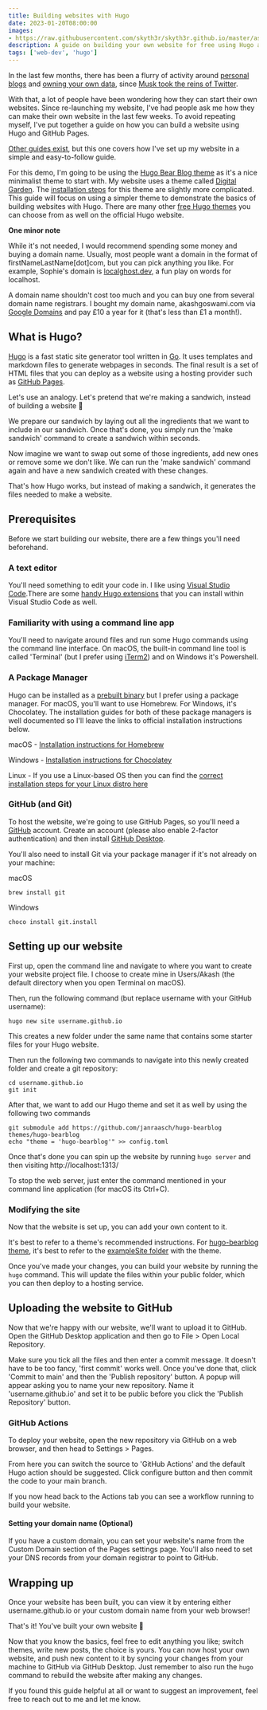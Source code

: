 ```yaml
---
title: Building websites with Hugo
date: 2023-01-20T08:00:00
images: 
- https://raw.githubusercontent.com/skyth3r/skyth3r.github.io/master/assets/article-images/setting-up-hugo-header.png
description: A guide on building your own website for free using Hugo and Github Pages.
tags: ['web-dev', 'hugo']
---
```


In the last few months, there has been a flurry of activity around [personal blogs](https://www.theverge.com/23513418/bring-back-personal-blogging) and [owning your own data](https://www.brycewray.com/posts/2022/11/own-your-stuff/), since [Musk took the reins of Twitter](https://www.theverge.com/23551060/elon-musk-twitter-takeover-layoffs-workplace-salute-emoji).

With that, a lot of people have been wondering how they can start their own websites. Since re-launching my website, I've had people ask me how they can make their own website in the last few weeks. To avoid repeating myself, I've put together a guide on how you can build a website using Hugo and GitHub Pages.

[Other guides exist](https://kinsta.com/blog/hugo-static-site/), but this one covers how I've set up my website in a simple and easy-to-follow guide.

For this demo, I'm going to be using the [Hugo Bear Blog theme](https://github.com/janraasch/hugo-bearblog) as it's a nice minimalist theme to start with. My website uses a theme called [Digital Garden](https://github.com/apvarun/digital-garden-hugo-theme). The [installation steps](https://digital-garden-hugo-theme.vercel.app/articles/installation/) for this theme are slightly more complicated. This guide will focus on using a simpler theme to demonstrate the basics of building websites with Hugo. There are many other [free Hugo themes](https://themes.gohugo.io/) you can choose from as well on the official Hugo website. 

**One minor note**

While it's not needed, I would recommend spending some money and buying a domain name. Usually, most people want a domain in the format of firstNameLastName[dot]com, but you can pick anything you like. For example, Sophie's domain is [localghost.dev](https://localghost.dev/), a fun play on words for localhost. 

A domain name shouldn't cost too much and you can buy one from several domain name registrars. I bought my domain name, akashgoswami.com via [Google Domains](https://domains.google/) and pay £10 a year for it (that's less than £1 a month!).

## What is Hugo?
[Hugo](https://gohugo.io/) is a fast static site generator tool written in [Go](https://go.dev/). It uses templates and markdown files to generate webpages in seconds. The final result is a set of HTML files that you can deploy as a website using a hosting provider such as [GitHub Pages](https://pages.github.com/).

Let's use an analogy. Let's pretend that we're making a sandwich, instead of building a website 🥪

We prepare our sandwich by laying out all the ingredients that we want to include in our sandwich. Once that's done, you simply run the 'make sandwich' command to create a sandwich within seconds.

Now imagine we want to swap out some of those ingredients, add new ones or remove some we don't like. We can run the 'make sandwich' command again and have a new sandwich created with these changes.

That's how Hugo works, but instead of making a sandwich, it generates the files needed to make a website.

## Prerequisites

Before we start building our website, there are a few things you'll need beforehand.

### A text editor

You'll need something to edit your code in. I like using [Visual Studio Code](https://code.visualstudio.com/).There are some [handy Hugo extensions](https://gohugo.io/tools/editors/#visual-studio-code) that you can install within Visual Studio Code as well.

### Familiarity with using a command line app

You'll need to navigate around files and run some Hugo commands using the command line interface. On macOS, the built-in command line tool is called 'Terminal' (but I prefer using [iTerm2](https://iterm2.com/)) and on Windows it's Powershell. 

### A Package Manager

Hugo can be installed as a [prebuilt binary](https://gohugo.io/installation/) but I prefer using a package manager. For macOS, you'll want to use Homebrew. For Windows, it's Chocolatey. The installation guides for both of these package managers is well documented so I'll leave the links to official installation instructions below.

macOS - [Installation instructions for Homebrew](https://brew.sh/)

Windows - [Installation instructions for Chocolatey](https://chocolatey.org/install)

Linux - If you use a Linux-based OS then you can find the [correct installation steps for your Linux distro here](https://gohugo.io/installation/linux/)

### GitHub (and Git)

To host the website, we're going to use GitHub Pages, so you'll need a [GitHub](https://github.com/) account. Create an account (please also enable 2-factor authentication) and then install [GitHub Desktop](https://desktop.github.com/).

You'll also need to install Git via your package manager if it's not already on your machine:

macOS

```
brew install git
```

Windows

```
choco install git.install
```

## Setting up our website

First up, open the command line and navigate to where you want to create your website project file. I choose to create mine in Users/Akash (the default directory when you open Terminal on macOS). 

Then, run the following command (but replace username with your GitHub username):

```
hugo new site username.github.io
```

This creates a new folder under the same name that contains some starter files for your Hugo website.

Then run the following two commands to navigate into this newly created folder and create a git repository:
```
cd username.github.io
git init
```

After that, we want to add our Hugo theme and set it as well by using the following two commands

```
git submodule add https://github.com/janraasch/hugo-bearblog themes/hugo-bearblog
echo "theme = 'hugo-bearblog'" >> config.toml
```

Once that's done you can spin up the website by running  `hugo server` and then visiting http://localhost:1313/

To stop the web server, just enter the command mentioned in your command line application (for macOS its Ctrl+C).

### Modifying the site

Now that the website is set up, you can add your own content to it. 

It's best to refer to a theme's recommended instructions. For [hugo-bearblog theme](https://github.com/janraasch/hugo-bearblog/), it's best to refer to the [exampleSite folder](https://github.com/janraasch/hugo-bearblog/tree/master/exampleSite) with the theme.

Once you've made your changes, you can build your website by running the `hugo` command. This will update the files within your public folder, which you can then deploy to a hosting service.

## Uploading the website to GitHub

Now that we're happy with our website, we'll want to upload it to GitHub. Open the GitHub Desktop application and then go to File > Open Local Repository. 

Make sure you tick all the files and then enter a commit message. It doesn't have to be too fancy, 'first commit' works well. Once you've done that, click 'Commit to main' and then the 'Publish repository' button. A popup will appear asking you to name your new repository. Name it 'username.github.io' and set it to be public before you click the 'Publish Repository' button.

### GitHub Actions

To deploy your website, open the new repository via GitHub on a web browser, and then head to Settings > Pages. 

From here you can switch the source to 'GitHub Actions' and the default Hugo action should be suggested. Click configure button and then commit the code to your main branch.

If you now head back to the Actions tab you can see a workflow running to build your website.

#### Setting your domain name (Optional)

If you have a custom domain, you can set your website's name from the Custom Domain section of the Pages settings page. You'll also need to set your DNS records from your domain registrar to point to GitHub. 

## Wrapping up

Once your website has been built, you can view it by entering either username.github.io or your custom domain name from your web browser!

That's it! You've built your own website 🎉

Now that you know the basics, feel free to edit anything you like; switch themes, write new posts, the choice is yours. You can now host your own website, and push new content to it by syncing your changes from your machine to GitHub via GitHub Desktop. Just remember to also run the `hugo` command to rebuild the website after making any changes.

If you found this guide helpful at all or want to suggest an improvement, feel free to reach out to me and let me know.